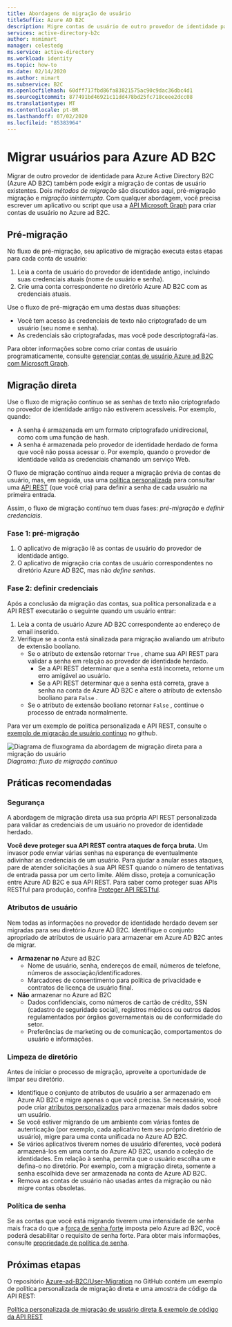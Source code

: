 ```yaml
---
title: Abordagens de migração de usuário
titleSuffix: Azure AD B2C
description: Migre contas de usuário de outro provedor de identidade para Azure AD B2C usando os métodos pré-migração de migração ou migração prévia.
services: active-directory-b2c
author: msmimart
manager: celestedg
ms.service: active-directory
ms.workload: identity
ms.topic: how-to
ms.date: 02/14/2020
ms.author: mimart
ms.subservice: B2C
ms.openlocfilehash: 60dff717fbd86fa83821575ac90c9dac36dbc4d1
ms.sourcegitcommit: 877491bd46921c11dd478bd25fc718ceee2dcc08
ms.translationtype: MT
ms.contentlocale: pt-BR
ms.lasthandoff: 07/02/2020
ms.locfileid: "85383964"
---
```

# <a name="migrate-users-to-azure-ad-b2c"></a>Migrar usuários para Azure AD B2C

Migrar de outro provedor de identidade para Azure Active Directory B2C (Azure AD B2C) também pode exigir a migração de contas de usuário existentes. Dois *métodos de migração* são discutidos aqui, pré-migração migração e *migração ininterrupta*. Com qualquer abordagem, você precisa escrever um aplicativo ou script que usa a [API Microsoft Graph](manage-user-accounts-graph-api.md) para criar contas de usuário no Azure ad B2C.

## <a name="pre-migration"></a>Pré-migração

No fluxo de pré-migração, seu aplicativo de migração executa estas etapas para cada conta de usuário:

1. Leia a conta de usuário do provedor de identidade antigo, incluindo suas credenciais atuais (nome de usuário e senha).
1. Crie uma conta correspondente no diretório Azure AD B2C com as credenciais atuais.

Use o fluxo de pré-migração em uma destas duas situações:

- Você tem acesso às credenciais de texto não criptografado de um usuário (seu nome e senha).
- As credenciais são criptografadas, mas você pode descriptografá-las.

Para obter informações sobre como criar contas de usuário programaticamente, consulte [gerenciar contas de usuário Azure ad B2C com Microsoft Graph](manage-user-accounts-graph-api.md).

## <a name="seamless-migration"></a>Migração direta

Use o fluxo de migração contínuo se as senhas de texto não criptografado no provedor de identidade antigo não estiverem acessíveis. Por exemplo, quando:

- A senha é armazenada em um formato criptografado unidirecional, como com uma função de hash.
- A senha é armazenada pelo provedor de identidade herdado de forma que você não possa acessar o. Por exemplo, quando o provedor de identidade valida as credenciais chamando um serviço Web.

O fluxo de migração contínuo ainda requer a migração prévia de contas de usuário, mas, em seguida, usa uma [política personalizada](custom-policy-get-started.md) para consultar uma [API REST](custom-policy-rest-api-intro.md) (que você cria) para definir a senha de cada usuário na primeira entrada.

Assim, o fluxo de migração contínuo tem duas fases: *pré-migração* e *definir credenciais*.

### <a name="phase-1-pre-migration"></a>Fase 1: pré-migração

1. O aplicativo de migração lê as contas de usuário do provedor de identidade antigo.
1. O aplicativo de migração cria contas de usuário correspondentes no diretório Azure AD B2C, mas não *define senhas*.

### <a name="phase-2-set-credentials"></a>Fase 2: definir credenciais

Após a conclusão da migração das contas, sua política personalizada e a API REST executarão o seguinte quando um usuário entrar:

1. Leia a conta de usuário Azure AD B2C correspondente ao endereço de email inserido.
1. Verifique se a conta está sinalizada para migração avaliando um atributo de extensão booliano.
    - Se o atributo de extensão retornar `True` , chame sua API REST para validar a senha em relação ao provedor de identidade herdado.
      - Se a API REST determinar que a senha está incorreta, retorne um erro amigável ao usuário.
      - Se a API REST determinar que a senha está correta, grave a senha na conta de Azure AD B2C e altere o atributo de extensão booliano para `False` .
    - Se o atributo de extensão booliano retornar `False` , continue o processo de entrada normalmente.

Para ver um exemplo de política personalizada e API REST, consulte o [exemplo de migração de usuário contínuo](https://aka.ms/b2c-account-seamless-migration) no github.

![Diagrama de fluxograma da abordagem de migração direta para a migração do usuário](./media/user-migration/diagram-01-seamless-migration.png)<br />*Diagrama: fluxo de migração contínuo*

## <a name="best-practices"></a>Práticas recomendadas

### <a name="security"></a>Segurança

A abordagem de migração direta usa sua própria API REST personalizada para validar as credenciais de um usuário no provedor de identidade herdado.

**Você deve proteger sua API REST contra ataques de força bruta.** Um invasor pode enviar várias senhas na esperança de eventualmente adivinhar as credenciais de um usuário. Para ajudar a anular esses ataques, pare de atender solicitações à sua API REST quando o número de tentativas de entrada passa por um certo limite. Além disso, proteja a comunicação entre Azure AD B2C e sua API REST. Para saber como proteger suas APIs RESTful para produção, confira [Proteger API RESTful](secure-rest-api.md).

### <a name="user-attributes"></a>Atributos de usuário

Nem todas as informações no provedor de identidade herdado devem ser migradas para seu diretório Azure AD B2C. Identifique o conjunto apropriado de atributos de usuário para armazenar em Azure AD B2C antes de migrar.

- **Armazenar no** Azure ad B2C
  - Nome de usuário, senha, endereços de email, números de telefone, números de associação/identificadores.
  - Marcadores de consentimento para política de privacidade e contratos de licença de usuário final.
- **Não** armazenar no Azure ad B2C
  - Dados confidenciais, como números de cartão de crédito, SSN (cadastro de seguridade social), registros médicos ou outros dados regulamentados por órgãos governamentais ou de conformidade do setor.
  - Preferências de marketing ou de comunicação, comportamentos do usuário e informações.

### <a name="directory-clean-up"></a>Limpeza de diretório

Antes de iniciar o processo de migração, aproveite a oportunidade de limpar seu diretório.

- Identifique o conjunto de atributos de usuário a ser armazenado em Azure AD B2C e migre apenas o que você precisa. Se necessário, você pode criar [atributos personalizados](custom-policy-custom-attributes.md) para armazenar mais dados sobre um usuário.
- Se você estiver migrando de um ambiente com várias fontes de autenticação (por exemplo, cada aplicativo tem seu próprio diretório de usuário), migre para uma conta unificada no Azure AD B2C.
- Se vários aplicativos tiverem nomes de usuário diferentes, você poderá armazená-los em uma conta do Azure AD B2C, usando a coleção de identidades. Em relação à senha, permita que o usuário escolha um e defina-o no diretório. Por exemplo, com a migração direta, somente a senha escolhida deve ser armazenada na conta de Azure AD B2C.
- Remova as contas de usuário não usadas antes da migração ou não migre contas obsoletas.

### <a name="password-policy"></a>Política de senha

Se as contas que você está migrando tiverem uma intensidade de senha mais fraca do que a [força de senha forte](../active-directory/authentication/concept-sspr-policy.md) imposta pelo Azure ad B2C, você poderá desabilitar o requisito de senha forte. Para obter mais informações, consulte [propriedade de política de senha](manage-user-accounts-graph-api.md#password-policy-property).

## <a name="next-steps"></a>Próximas etapas

O repositório [Azure-ad-B2C/User-Migration](https://github.com/azure-ad-b2c/user-migration) no GitHub contém um exemplo de política personalizada de migração direta e uma amostra de código da API REST:

[Política personalizada de migração de usuário direta & exemplo de código da API REST](https://aka.ms/b2c-account-seamless-migration)
